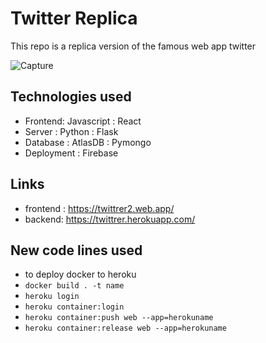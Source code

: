 # Twitter Replica
 This repo is a replica version of the famous web app twitter

![Capture](https://user-images.githubusercontent.com/37650536/106132566-cab2a680-616c-11eb-9378-51719bed4725.PNG)
## Technologies used
- Frontend: Javascript : React 
- Server : Python : Flask
- Database : AtlasDB : Pymongo
- Deployment : Firebase

## Links ##
- frontend : https://twittrer2.web.app/
- backend: https://twittrer.herokuapp.com/

## New code lines used 
- to deploy docker to heroku
- ```docker build . -t name```
- ```heroku login```
- ```heroku container:login```
- ```heroku container:push web --app=herokuname```
- ```heroku container:release web --app=herokuname```
